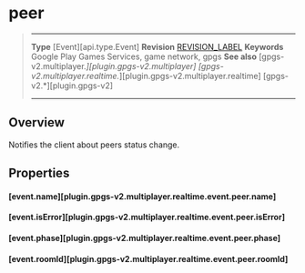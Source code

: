 # peer

> --------------------- ------------------------------------------------------------------------------------------
> __Type__              [Event][api.type.Event]
> __Revision__          [REVISION_LABEL](REVISION_URL)
> __Keywords__          Google Play Games Services, game network, gpgs
> __See also__          [gpgs-v2.multiplayer.*][plugin.gpgs-v2.multiplayer]
>                       [gpgs-v2.multiplayer.realtime.*][plugin.gpgs-v2.multiplayer.realtime]
>                       [gpgs-v2.*][plugin.gpgs-v2]
> --------------------- ------------------------------------------------------------------------------------------

## Overview

Notifies the client about peers status change.

## Properties

#### [event.name][plugin.gpgs-v2.multiplayer.realtime.event.peer.name]

#### [event.isError][plugin.gpgs-v2.multiplayer.realtime.event.peer.isError]

#### [event.phase][plugin.gpgs-v2.multiplayer.realtime.event.peer.phase]

#### [event.roomId][plugin.gpgs-v2.multiplayer.realtime.event.peer.roomId]